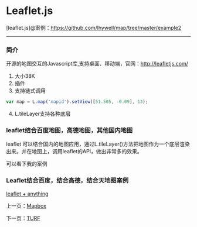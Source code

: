 Leaflet.js
====================

[leaflet.js]@案例：https://github.com/lhywell/map/tree/master/example2

-------------------

### 简介

开源的地图交互的Javascript库,支持桌面、移动端，官网：http://leafletjs.com/

1. 大小38K
2. 插件
3. 支持链式调用
```js
var map = L.map('mapid').setView([51.505, -0.09], 13);
```
4. L.tileLayer支持各种底层

### leaflet结合百度地图，高德地图，其他国内地图

leaflet 可以结合国内的地图应用，通过L.tileLayer()方法把地图作为一个底层渲染出来。并在地图上，调用leaflet的API，做出非常多的效果。

可以看下我的案例

### Leaflet结合百度，结合高德，结合天地图案例

[leaflet + anything](https://github.com/lhywell/map/tree/master/example2/leaf+.html)

上一页：[Mapbox](https://github.com/lhywell/map/blob/master/2.1README.md)

下一页：[TURF](https://github.com/lhywell/map/blob/master/2.3README.md)